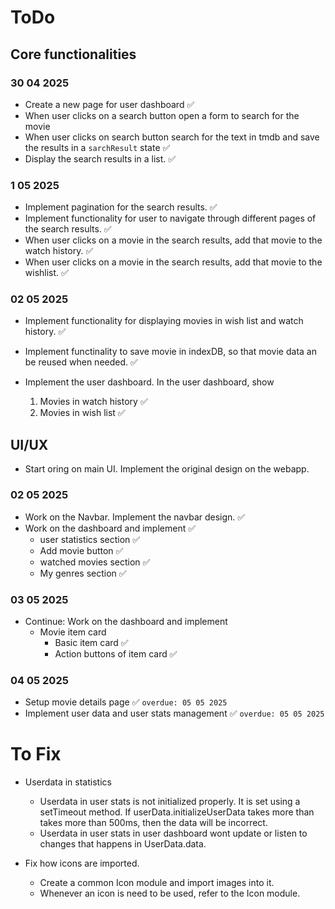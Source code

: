 # ToDo

## Core functionalities

### 30 04 2025

- Create a new page for user dashboard ✅
- When user clicks on a search button open a form to search for the movie
- When user clicks on search button search for the text in tmdb and save the results in a `sarchResult` state ✅
- Display the search results in a list. ✅

### 1 05 2025

- Implement pagination for the search results. ✅
- Implement functionality for user to navigate through different pages of the search results. ✅
- When user clicks on a movie in the search results, add that movie to the watch history. ✅
- When user clicks on a movie in the search results, add that movie to the wishlist. ✅

### 02 05 2025

- Implement functionality for displaying movies in wish list and watch history. ✅

- Implement functinality to save movie in indexDB, so that movie data an be reused when needed. ✅
- Implement the user dashboard. In the user dashboard, show
  1. Movies in watch history ✅
  2. Movies in wish list ✅

## UI/UX

- Start oring on main UI. Implement the original design on the webapp.

### 02 05 2025

- Work on the Navbar. Implement the navbar design. ✅
- Work on the dashboard and implement ✅
  - user statistics section ✅
  - Add movie button ✅
  - watched movies section ✅
  - My genres section ✅

### 03 05 2025

- Continue: Work on the dashboard and implement
  - Movie item card
    - Basic item card ✅
    - Action buttons of item card ✅

### 04 05 2025

- Setup movie details page ✅ `overdue: 05 05 2025`
- Implement user data and user stats management ✅ `overdue: 05 05 2025`

# To Fix

- Userdata in statistics

  - Userdata in user stats is not initialized properly. It is set using a setTimeout method. If userData.initializeUserData takes more than takes more than 500ms, then the data will be incorrect.
  - Userdata in user stats in user dashboard wont update or listen to changes that happens in UserData.data.

- Fix how icons are imported.
  - Create a common Icon module and import images into it.
  - Whenever an icon is need to be used, refer to the Icon module.
